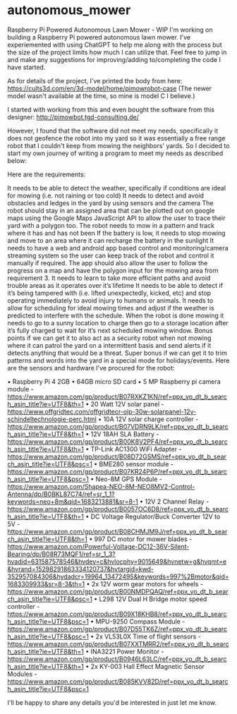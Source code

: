 # autonomous_mower
Raspberry Pi Powered Autonomous Lawn Mower - WIP
I'm working on building a Raspberry Pi powered autonomous lawn mower. I've experiemented with using ChatGPT to help me along with the process but the size of the project limits how much I can utilize that. Feel free to jump in and make any suggestions for improving/adding to/completing the code I have started.

As for details of the project, I've printed the body from here: https://cults3d.com/en/3d-model/home/pimowrobot-case (The newer model wasn't available at the time, so mine is model C I believe.)

I started with working from this and even bought the software from this designer: http://pimowbot.tgd-consulting.de/

However, I found that the software did not meet my needs, specifically it does not geofence the robot into my yard so it was essentially a free range robot that I couldn't keep from mowing the neighbors' yards. So I decided to start my own journey of writing a program to meet my needs as described below:

Here are the requirements:

It needs to be able to detect the weather, specifically if conditions are ideal for mowing (i.e. not raining or too cold)
It needs to detect and avoid obstacles and ledges in the yard by using sensors and the camera
The robot should stay in an assigned area that can be plotted out on google maps using the Google Maps JavaScript API to allow the user to trace their yard with a polygon too.
The robot needs to mow in a pattern and track where it has and has not been
If the battery is low, it needs to stop mowing and move to an area where it can recharge the battery in the sunlight
It needs to have a web and android app based control and monitoring/camera streaming system so the user can keep track of the robot and control it manually if required. The app should also allow the user to follow the progress on a map and have the polygon input for the mowing area from requirement 3.
It needs to learn to take more efficient paths and avoid trouble areas as it operates over it’s lifetime
It needs to be able to detect if it’s being tampered with (i.e. lifted unexpectedly, kicked, etc) and stop operating immediately to avoid injury to humans or animals.
It needs to allow for scheduling for ideal mowing times and adjust if the weather is predicted to interfere with the schedule.
When the robot is done mowing it needs to go to a sunny location to charge then go to a storage location after it’s fully charged to wait for it’s next scheduled mowing window.
Bonus points if we can get it to also act as a security robot when not mowing where it can patrol the yard on a intermittent basis and send alerts if it detects anything that would be a threat.
Super bonus if we can get it to trim patterns and words into the yard in a special mode for holidays/events.
Here are the sensors and hardware I've procured for the robot:

• Raspberry Pi 4 2GB
• 64GB micro SD card
• 5 MP Raspberry pi camera module - https://www.amazon.com/gp/product/B07RXKZ1KN/ref=ppx_yo_dt_b_search_asin_title?ie=UTF8&th=1
• 20 Watt 12V solar panel - https://www.offgridtec.com/offgridtecr-olp-30w-solarpanel-12v-schindeltechnologie-perc.html
• 10A 12V solar charge controller - https://www.amazon.com/gp/product/B07VDRN9LK/ref=ppx_yo_dt_b_search_asin_title?ie=UTF8&th=1
• 12V 18AH SLA Battery - https://www.amazon.com/gp/product/B00K8V2PF4/ref=ppx_yo_dt_b_search_asin_title?ie=UTF8&th=1
• TP-Link AC1300 WiFi Adapter - https://www.amazon.com/gp/product/B08D72GSMS/ref=ppx_yo_dt_b_search_asin_title?ie=UTF8&psc=1
• BME280 sensor module - https://www.amazon.com/gp/product/B07KR24P6P/ref=ppx_yo_dt_b_search_asin_title?ie=UTF8&psc=1
• Neo-8M GPS Module - https://www.amazon.com/Shapea-NEO-8M-NEO8MV2-Control-Antenna/dp/B0BKL87C74/ref=sr_1_1?keywords=neo+8m&qid=1683213881&sr=8-1
• 12V 2 Channel Relay - https://www.amazon.com/gp/product/B0057OC6D8/ref=ppx_yo_dt_b_search_asin_title?ie=UTF8&th=1
• DC Voltage Regulator/Buck Converter 12V to 5V - https://www.amazon.com/gp/product/B08CHMJM9J/ref=ppx_yo_dt_b_search_asin_title?ie=UTF8&th=1
• 997 DC motor for mower blades - https://www.amazon.com/Powerful-Voltage-DC12-36V-Silent-Bearing/dp/B08R73MQF1/ref=sr_1_3?hvadid=631587578546&hvdev=c&hvlocphy=9015649&hvnetw=g&hvqmt=e&hvrand=15298291863334120737&hvtargid=kwd-352957084306&hydadcr=19964_13472495&keywords=997%2Bmotor&qid=1683309933&sr=8-3&th=1
• 2x 12V worm gear motors for wheels - https://www.amazon.com/gp/product/B00NMDPQAQ/ref=ppx_yo_dt_b_search_asin_title?ie=UTF8&psc=1
• L298 12V Dual H Bridge motor speed controller - https://www.amazon.com/gp/product/B09X18KHB8/ref=ppx_yo_dt_b_search_asin_title?ie=UTF8&psc=1
• MPU-9250 Compass Module - https://www.amazon.com/gp/product/B07D55TK6Z/ref=ppx_yo_dt_b_search_asin_title?ie=UTF8&psc=1
• 2x VL53L0X Time of flight sensors - https://www.amazon.com/gp/product/B07XXTMRR2/ref=ppx_yo_dt_b_search_asin_title?ie=UTF8&th=1
• INA3221 Power Monitor - https://www.amazon.com/gp/product/B0946L63LC/ref=ppx_yo_dt_b_search_asin_title?ie=UTF8&th=1
• 2x KY-003 Hall Effect Magnetic Sensor Modules - https://www.amazon.com/gp/product/B085KVV82D/ref=ppx_yo_dt_b_search_asin_title?ie=UTF8&psc=1

I'll be happy to share any details you'd be interested in just let me know.
